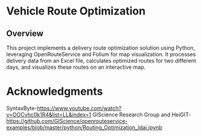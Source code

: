 
# Vehicle Route Optimization

## Overview
This project implements a delivery route optimization solution using Python, leveraging OpenRouteService and Folium for map visualization. It processes delivery data from an Excel file, calculates optimized routes for two different days, and visualizes these routes on an interactive map.

# Acknowledgments
SyntaxByte-https://www.youtube.com/watch?v=OOCvhc0k1R4&list=LL&index=1 
GIScience Research Group and HeiGIT-https://github.com/GIScience/openrouteservice-examples/blob/master/python/Routing_Optimization_Idai.ipynb
